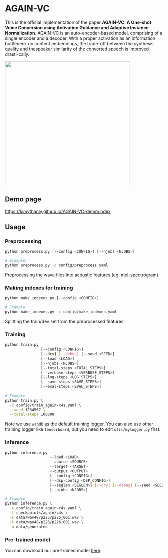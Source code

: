 # AGAIN-VC
This is the official implementation of the paper **AGAIN-VC: A One-shot Voice Conversion using Activation Guidance and Adaptive Instance Normalization**.
AGAIN-VC is an auto-encoder-based model, comprising of a single encoder and a decoder. With a proper activation as an information bottleneck on content embeddings, the trade-off between the synthesis quality and thespeaker similarity of the converted speech is improved drasti-cally. 

<img src="https://github.com/KimythAnly/AGAIN-VC/blob/main/model.png" width="400">


## Demo page
https://kimythanly.github.io/AGAIN-VC-demo/index

## Usage
### Preprocessing
```bash
python preprocess.py [--config <CONFIG>] [--njobs <NJOBS>]

# Example:
python preprocess.py -c config/preprocess.yaml
```
Preprocessing the wave files into acoustic features (eg. mel-spectrogram).

### Making indexes for training
```bash
python make_indexes.py [--config <CONFIG>]

# Example
python make_indexes.py -c config/make_indexes.yaml
```
Splitting the train/dev set from the preprocessed features.

### Training
```bash
python train.py 
                [--config <CONFIG>]
                [--dry] [--debug] [--seed <SEED>]
                [--load <LOAD>]
                [--njobs <NJOBS>] 
                [--total-steps <TOTAL_STEPS>]
                [--verbose-steps <VERBOSE_STEPS>] 
                [--log-steps <LOG_STEPS>]
                [--save-steps <SAVE_STEPS>]
                [--eval-steps <EVAL_STEPS>]
                
# Example
python train.py \
  -c config/train_again-c4s.yaml \
  --seed 1234567 \
  --total-steps 100000
```
Note we use `wandb` as the default training logger. You can also use other training logger like `tensorboard`, but you need to edit `util/mylogger.py` first.

### Inference
```bash
python inference.py
                    --load <LOAD>
                    --source <SOURCE>
                    --target <TARGET>
                    --output <OUTPUT>
                    [--config <CONFIG>]
                    [--dsp-config <DSP_CONFIG>]
                    [--seglen <SEGLEN>] [--dry] [--debug] [--seed <SEED>]
                    [--njobs <NJOBS>]

# Example
python inference.py \
  -c config/train_again-c4s.yaml \
  -l checkpoints/again/c4s \
  -s data/wav48/p225/p225_001.wav \
  -t data/wav48/p226/p226_001.wav \
  -o data/generated
```

### Pre-trained model
You can download our pre-trained model [here](https://drive.google.com/drive/folders/1qxVVS07VWdp1Kwsf-XI7TyD0fowA7bGp?usp=sharing).
